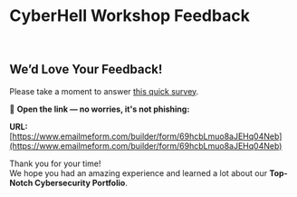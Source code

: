 # CyberHell Workshop Feedback

<br>

<div class="progress">

## **We’d Love Your Feedback!**

Please take a moment to answer [this quick survey](https://www.emailmeform.com/builder/form/69hcbLmuo8aJEHq04Neb).

🔗 **Open the link — no worries, it's not phishing:**

**URL:** [https://www.emailmeform.com/builder/form/69hcbLmuo8aJEHq04Neb](https://www.emailmeform.com/builder/form/69hcbLmuo8aJEHq04Neb)

Thank you for your time!  
We hope you had an amazing experience and learned a lot about our **Top-Notch Cybersecurity Portfolio**.

</div>
